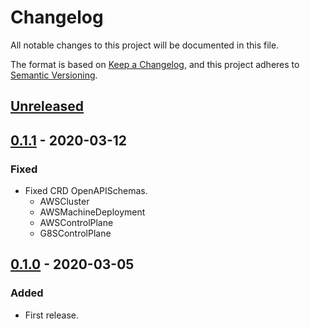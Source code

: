 # Changelog

All notable changes to this project will be documented in this file.

The format is based on [Keep a Changelog](https://keepachangelog.com/en/1.0.0/),
and this project adheres to [Semantic Versioning](https://semver.org/spec/v2.0.0.html).

## [Unreleased]

## [0.1.1] - 2020-03-12

### Fixed

- Fixed CRD OpenAPISchemas.
  - AWSCluster
  - AWSMachineDeployment
  - AWSControlPlane
  - G8SControlPlane

## [0.1.0] - 2020-03-05

### Added

- First release.

[Unreleased]: https://github.com/giantswarm/apiextensions/compare/v0.1.1...HEAD
[0.1.1]: https://github.com/giantswarm/apiextensions/releases/tag/v0.1.1
[0.1.0]: https://github.com/giantswarm/apiextensions/releases/tag/v0.1.0
